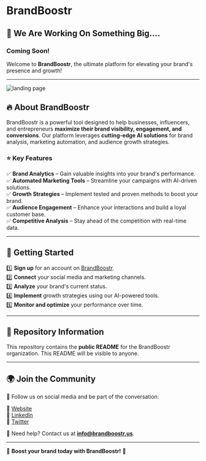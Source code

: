 # BrandBoostr

## 🚀 We Are Working On Something Big....

### Coming Soon!

Welcome to **BrandBoostr**, the ultimate platform for elevating your brand's presence and growth! 

---
![landing page](https://imgur.com/xiHbvLi.png)


## 🔥 About BrandBoostr
BrandBoostr is a powerful tool designed to help businesses, influencers, and entrepreneurs **maximize their brand visibility, engagement, and conversions**. Our platform leverages **cutting-edge AI solutions** for brand analysis, marketing automation, and audience growth strategies.

### ⭐ Key Features
✅ **Brand Analytics** – Gain valuable insights into your brand's performance.  
✅ **Automated Marketing Tools** – Streamline your campaigns with AI-driven solutions.  
✅ **Growth Strategies** – Implement tested and proven methods to boost your brand.  
✅ **Audience Engagement** – Enhance your interactions and build a loyal customer base.  
✅ **Competitive Analysis** – Stay ahead of the competition with real-time data.  

---

## 🚀 Getting Started
1️⃣ **Sign up** for an account on [BrandBoostr](https://brandboostr.us).  
2️⃣ **Connect** your social media and marketing channels.  
3️⃣ **Analyze** your brand's current status.  
4️⃣ **Implement** growth strategies using our AI-powered tools.  
5️⃣ **Monitor and optimize** your performance over time.  

---

## 📂 Repository Information
This repository contains the **public README** for the BrandBoostr organization. This README will be visible to anyone.

---

## 🌍 Join the Community
💬 Follow us on social media and be part of the conversation:

🔗 [Website](https://www.brandboostr.us)  
🔗 [LinkedIn](https://www.linkedin.com/company/brandboostr)  
🔗 [Twitter](https://twitter.com/brandboostr)  

📩 Need help? Contact us at **[info@brandboostr.us](mailto:info@brandboostr.us)**.

---

🚀 **Boost your brand today with BrandBoostr!** 🚀
